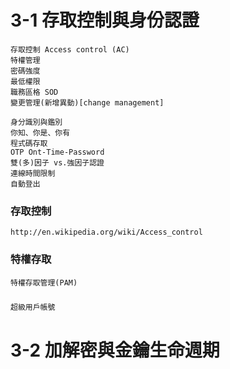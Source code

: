 # 3-1 存取控制與身份認證
```
存取控制 Access control (AC)
特權管理
密碼強度
最低權限
職務區格 SOD
變更管理(新增異動)[change management]
```
```
身分識別與鑑別
你知、你是、你有
程式碼存取
OTP Ont-Time-Password
雙(多)因子 vs.強因子認證
連線時間限制
自動登出
```
### 存取控制
```
http://en.wikipedia.org/wiki/Access_control
```

### 特權存取
```
特權存取管理(PAM)
```
###
```
超級用戶帳號
```
# 3-2 加解密與金鑰生命週期
